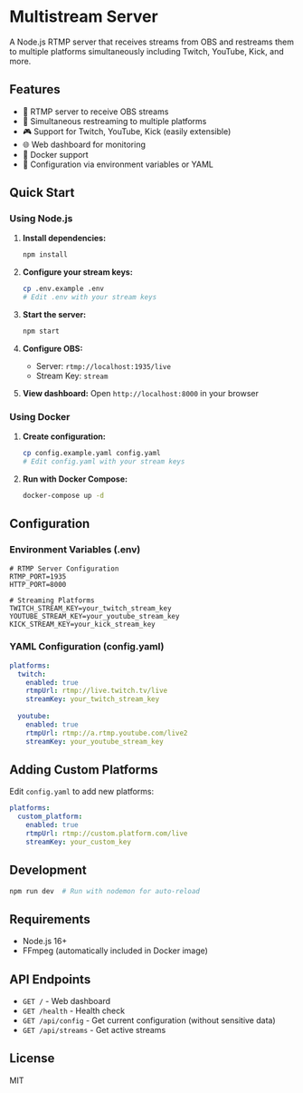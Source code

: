 # Multistream Server

A Node.js RTMP server that receives streams from OBS and restreams them to multiple platforms simultaneously including Twitch, YouTube, Kick, and more.

## Features

- 📡 RTMP server to receive OBS streams
- 🔄 Simultaneous restreaming to multiple platforms
- 🎮 Support for Twitch, YouTube, Kick (easily extensible)
- 🌐 Web dashboard for monitoring
- 🐳 Docker support
- 🔧 Configuration via environment variables or YAML

## Quick Start

### Using Node.js

1. **Install dependencies:**
   ```bash
   npm install
   ```

2. **Configure your stream keys:**
   ```bash
   cp .env.example .env
   # Edit .env with your stream keys
   ```

3. **Start the server:**
   ```bash
   npm start
   ```

4. **Configure OBS:**
   - Server: `rtmp://localhost:1935/live`
   - Stream Key: `stream`

5. **View dashboard:**
   Open `http://localhost:8000` in your browser

### Using Docker

1. **Create configuration:**
   ```bash
   cp config.example.yaml config.yaml
   # Edit config.yaml with your stream keys
   ```

2. **Run with Docker Compose:**
   ```bash
   docker-compose up -d
   ```

## Configuration

### Environment Variables (.env)

```env
# RTMP Server Configuration
RTMP_PORT=1935
HTTP_PORT=8000

# Streaming Platforms
TWITCH_STREAM_KEY=your_twitch_stream_key
YOUTUBE_STREAM_KEY=your_youtube_stream_key
KICK_STREAM_KEY=your_kick_stream_key
```

### YAML Configuration (config.yaml)

```yaml
platforms:
  twitch:
    enabled: true
    rtmpUrl: rtmp://live.twitch.tv/live
    streamKey: your_twitch_stream_key
    
  youtube:
    enabled: true
    rtmpUrl: rtmp://a.rtmp.youtube.com/live2
    streamKey: your_youtube_stream_key
```

## Adding Custom Platforms

Edit `config.yaml` to add new platforms:

```yaml
platforms:
  custom_platform:
    enabled: true
    rtmpUrl: rtmp://custom.platform.com/live
    streamKey: your_custom_key
```

## Development

```bash
npm run dev  # Run with nodemon for auto-reload
```

## Requirements

- Node.js 16+
- FFmpeg (automatically included in Docker image)

## API Endpoints

- `GET /` - Web dashboard
- `GET /health` - Health check
- `GET /api/config` - Get current configuration (without sensitive data)
- `GET /api/streams` - Get active streams

## License

MIT